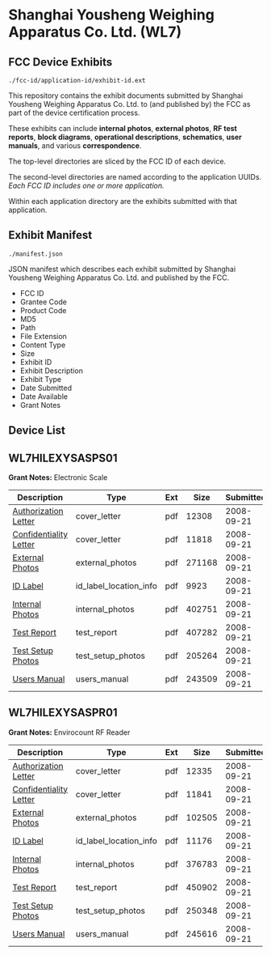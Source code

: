 # Shanghai Yousheng Weighing Apparatus Co. Ltd. (WL7)
## FCC Device Exhibits

```
./fcc-id/application-id/exhibit-id.ext
```

This repository contains the exhibit documents submitted by Shanghai Yousheng Weighing Apparatus Co. Ltd. to (and published by) the FCC as part of the device certification process.

These exhibits can include **internal photos**, **external photos**, **RF test reports**, **block diagrams**, **operational descriptions**, **schematics**, **user manuals**, and various **correspondence**.

The top-level directories are sliced by the FCC ID of each device.

The second-level directories are named according to the application UUIDs. *Each FCC ID includes one or more application.*

Within each application directory are the exhibits submitted with that application. 

## Exhibit Manifest

```
./manifest.json
```

JSON manifest which describes each exhibit submitted by Shanghai Yousheng Weighing Apparatus Co. Ltd. and published by the FCC.

- FCC ID
- Grantee Code
- Product Code
- MD5
- Path
- File Extension
- Content Type
- Size
- Exhibit ID
- Exhibit Description
- Exhibit Type
- Date Submitted
- Date Available
- Grant Notes

## Device List
## WL7HILEXYSASPS01
**Grant Notes:** Electronic Scale

| Description | Type | Ext | Size | Submitted | Available |
| ----------- | ---- | --- | ---- | --------- | --------- |
| [Authorization Letter](WL7HILEXYSASPS01/d803217b69fe56fd1faca73c67b97bdf/1004029.pdf) | cover_letter | pdf | 12308 | 2008-09-21 | 2008-09-22 |
| [Confidentiality Letter](WL7HILEXYSASPS01/d803217b69fe56fd1faca73c67b97bdf/1004030.pdf) | cover_letter | pdf | 11818 | 2008-09-21 | 2008-09-22 |
| [External Photos](WL7HILEXYSASPS01/d803217b69fe56fd1faca73c67b97bdf/1004031.pdf) | external_photos | pdf | 271168 | 2008-09-21 | 2008-09-22 |
| [ID Label](WL7HILEXYSASPS01/d803217b69fe56fd1faca73c67b97bdf/1004032.pdf) | id_label_location_info | pdf | 9923 | 2008-09-21 | 2008-09-22 |
| [Internal Photos](WL7HILEXYSASPS01/d803217b69fe56fd1faca73c67b97bdf/1004033.pdf) | internal_photos | pdf | 402751 | 2008-09-21 | 2008-09-22 |
| [Test Report](WL7HILEXYSASPS01/d803217b69fe56fd1faca73c67b97bdf/1004035.pdf) | test_report | pdf | 407282 | 2008-09-21 | 2008-09-22 |
| [Test Setup Photos](WL7HILEXYSASPS01/d803217b69fe56fd1faca73c67b97bdf/1004036.pdf) | test_setup_photos | pdf | 205264 | 2008-09-21 | 2008-09-22 |
| [Users Manual](WL7HILEXYSASPS01/d803217b69fe56fd1faca73c67b97bdf/1004037.pdf) | users_manual | pdf | 243509 | 2008-09-21 | 2008-09-22 |
## WL7HILEXYSASPR01
**Grant Notes:** Envirocount RF Reader

| Description | Type | Ext | Size | Submitted | Available |
| ----------- | ---- | --- | ---- | --------- | --------- |
| [Authorization Letter](WL7HILEXYSASPR01/4c63eb2be8263ca5894aba1761403064/1004040.pdf) | cover_letter | pdf | 12335 | 2008-09-21 | 2008-09-22 |
| [Confidentiality Letter](WL7HILEXYSASPR01/4c63eb2be8263ca5894aba1761403064/1004041.pdf) | cover_letter | pdf | 11841 | 2008-09-21 | 2008-09-22 |
| [External Photos](WL7HILEXYSASPR01/4c63eb2be8263ca5894aba1761403064/1004042.pdf) | external_photos | pdf | 102505 | 2008-09-21 | 2008-09-22 |
| [ID Label](WL7HILEXYSASPR01/4c63eb2be8263ca5894aba1761403064/1004043.pdf) | id_label_location_info | pdf | 11176 | 2008-09-21 | 2008-09-22 |
| [Internal Photos](WL7HILEXYSASPR01/4c63eb2be8263ca5894aba1761403064/1004044.pdf) | internal_photos | pdf | 376783 | 2008-09-21 | 2008-09-22 |
| [Test Report](WL7HILEXYSASPR01/4c63eb2be8263ca5894aba1761403064/1004047.pdf) | test_report | pdf | 450902 | 2008-09-21 | 2008-09-22 |
| [Test Setup Photos](WL7HILEXYSASPR01/4c63eb2be8263ca5894aba1761403064/1004048.pdf) | test_setup_photos | pdf | 250348 | 2008-09-21 | 2008-09-22 |
| [Users Manual](WL7HILEXYSASPR01/4c63eb2be8263ca5894aba1761403064/1004049.pdf) | users_manual | pdf | 245616 | 2008-09-21 | 2008-09-22 |
